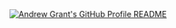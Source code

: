 <a href="https://github.com/Rohansarna/Rohansarna">
  <picture>
    <source media="(prefers-color-scheme: dark)" srcset="https://raw.githubusercontent.com/Rohansarna/Rohansarna/main/dark_mode.svg">
    <img alt="Andrew Grant's GitHub Profile README" src="https://raw.githubusercontent.com/Rohansarna/Rohansarna/main/light_mode.svg">
  </picture>
</a>
